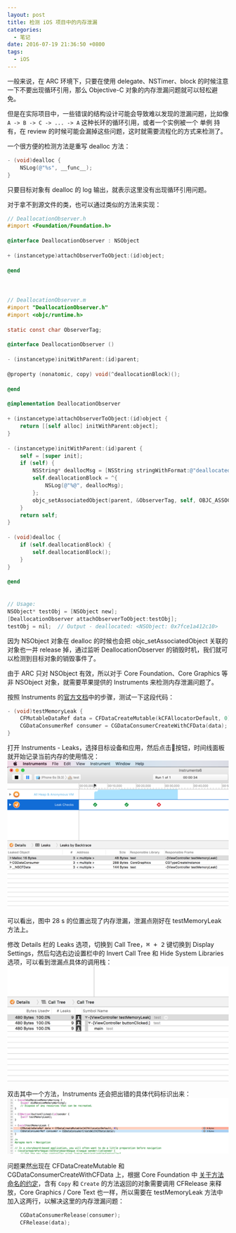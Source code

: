 ```yaml
---
layout: post
title: 检测 iOS 项目中的内存泄漏
categories:
  - 笔记
date: 2016-07-19 21:36:50 +0800
tags:
  - iOS
---
```


一般来说，在 ARC 环境下，只要在使用 delegate、NSTimer、block 的时候注意一下不要出现循环引用，那么 Objective-C 对象的内存泄漏问题就可以轻松避免。

但是在实际项目中，一些错误的结构设计可能会导致难以发现的泄漏问题，比如像 `A -> B -> C -> ... -> A` 这种长环的循环引用，或者一个实例被一个 单例 持有，在 review 的时候可能会漏掉这些问题，这时就需要流程化的方式来检测了。

<!-- more -->

一个很方便的检测方法是重写 dealloc 方法：

```objectivec
- (void)dealloc {
    NSLog(@"%s", __func__);
}
```

只要目标对象有 dealloc 的 log 输出，就表示这里没有出现循环引用问题。

对于拿不到源文件的类，也可以通过类似的方法来实现：

```objectivec
// DeallocationObserver.h
#import <Foundation/Foundation.h>

@interface DeallocationObserver : NSObject

+ (instancetype)attachObserverToObject:(id)object;

@end



// DeallocationObserver.m
#import "DeallocationObserver.h"
#import <objc/runtime.h>

static const char ObserverTag;

@interface DeallocationObserver ()

- (instancetype)initWithParent:(id)parent;

@property (nonatomic, copy) void(^deallocationBlock)();

@end

@implementation DeallocationObserver

+ (instancetype)attachObserverToObject:(id)object {
    return [[self alloc] initWithParent:object];
}

- (instancetype)initWithParent:(id)parent {
    self = [super init];
    if (self) {
        NSString* deallocMsg = [NSString stringWithFormat:@"deallocated: %@", parent];
        self.deallocationBlock = ^{
            NSLog(@"%@", deallocMsg);
        };
        objc_setAssociatedObject(parent, &ObserverTag, self, OBJC_ASSOCIATION_RETAIN_NONATOMIC);
    }
    return self;
}

- (void)dealloc {
    if (self.deallocationBlock) {
        self.deallocationBlock();
    }
}

@end


// Usage:
NSObject* testObj = [NSObject new];
[DeallocationObserver attachObserverToObject:testObj];
testObj = nil;  // Output - deallocated: <NSObject: 0x7fce1a412c10>

```

因为 NSObject 对象在 dealloc 的时候也会把 objc_setAssociatedObject 关联的对象也一并 release 掉，通过监听 DeallocationObserver 的销毁时机，我们就可以检测到目标对象的销毁事件了。

由于 ARC 只对 NSObject 有效，所以对于 Core Foundation、Core Graphics 等非 NSObject 对象，就需要苹果提供的 Instruments 来检测内存泄漏问题了。 

按照 Instruments 的[官方文档](https://developer.apple.com/library/ios/documentation/DeveloperTools/Conceptual/InstrumentsUserGuide/FindingLeakedMemory.html)中的步骤，测试一下这段代码：

```objectivec
- (void)testMemoryLeak {
    CFMutableDataRef data = CFDataCreateMutable(kCFAllocatorDefault, 0);
    CGDataConsumerRef consumer = CGDataConsumerCreateWithCFData(data);
}
```

打开 Instruments - Leaks，选择目标设备和应用，然后点击🔴按钮，时间线面板就开始记录当前内存的使用情况：
![QQ20160719-1@2x](/assets/images/2016/QQ20160719-1@2x.png)

可以看出，图中 28 s 的位置出现了内存泄漏，泄漏点刚好在 testMemoryLeak 方法上。

修改 Details 栏的 Leaks 选项，切换到 Call Tree，<kbd>⌘ + 2</kbd> 键切换到 Display Settings，然后勾选右边设置栏中的 Invert Call Tree 和 Hide System Libraries 选项，可以看到泄漏点具体的调用栈：
![QQ20160720-0@2x](/assets/images/2016/QQ20160720-0@2x.png)

双击其中一个方法，Instruments 还会把出错的具体代码标识出来：
![QQ20160720-1@2x](/assets/images/2016/QQ20160720-1@2x.png)

问题果然出现在 CFDataCreateMutable 和 CGDataConsumerCreateWithCFData 上，根据 Core Foundation 中 [关于方法命名的约定](https://developer.apple.com/library/ios/documentation/CoreFoundation/Conceptual/CFMemoryMgmt/Concepts/Ownership.html#//apple_ref/doc/uid/20001148-SW3)，含有 `Copy` 和 `Create` 的方法返回的对象需要调用 CFRelease 来释放，Core Graphics / Core Text 也一样，所以需要在 testMemoryLeak 方法中加入这两行，以解决这里的内存泄漏问题：

```objectivec
    CGDataConsumerRelease(consumer);
    CFRelease(data);
```



